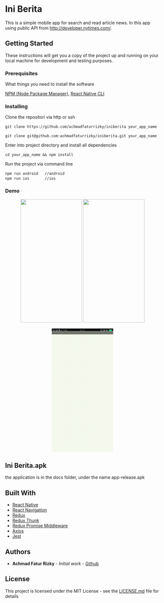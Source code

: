 # Ini Berita 

This is a simple mobile app for search and read article news. In this app using public API from http://developer.nytimes.com/.

## Getting Started

These instructions will get you a copy of the project up and running on your local machine for development and testing purposes.

### Prerequisites

What things you need to install the software

[NPM (Node Package Manager)](https://docs.npmjs.com/downloading-and-installing-node-js-and-npm), [React Native CLI](https://facebook.github.io/react-native/docs/getting-started)

### Installing

Clone the repositori via http or ssh

```
git clone https://github.com/achmadfaturrizky/iniberita your_app_name
```

```
git clone git@github.com:achmadfaturrizky/iniberita.git your_app_name
```

Enter into project directory and install all dependencies

```
cd your_app_name && npm install
```

Run the project via command line

```
npm run android   //android
npm run ios       //ios
```

### Demo

<div align="center">
  <img width="200" height="400" src="docs/1.gif"/>
  <img width="200" height="400" src="docs/2.gif"/>
</div>
&nbsp;
<div align="center">
  <img width="200" height="400" src="docs/3.gif"/>
</div>

## Ini Berita.apk

the application is in the docs folder, under the name app-release.apk


## Built With

- [React Native](https://facebook.github.io/react-native/)
- [React Navigation](https://reactnavigation.org/)
- [Redux](https://redux.js.org/)
- [Redux Thunk](https://github.com/reduxjs/redux-thunk)
- [Redux Promise Middleware](https://github.com/pburtchaell/redux-promise-middleware)
- [Axios](https://github.com/axios/axios)
- [Jest](https://jestjs.io)

## Authors

- **Achmad Fatur Rizky** - _Initial work_ - [Github](https://github.com/achmadfaturrizky)

## License

This project is licensed under the MIT License - see the [LICENSE.md](LICENSE.md) file for details


